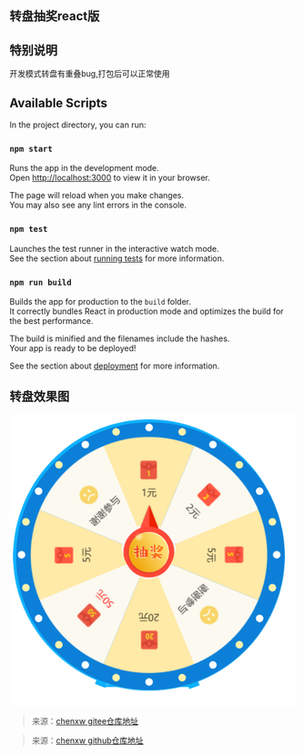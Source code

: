 ## 转盘抽奖react版

## 特别说明

开发模式转盘有重叠bug,打包后可以正常使用


## Available Scripts

In the project directory, you can run:

### `npm start`

Runs the app in the development mode.\
Open [http://localhost:3000](http://localhost:3000) to view it in your browser.

The page will reload when you make changes.\
You may also see any lint errors in the console.

### `npm test`

Launches the test runner in the interactive watch mode.\
See the section about [running tests](https://facebook.github.io/create-react-app/docs/running-tests) for more information.

### `npm run build`

Builds the app for production to the `build` folder.\
It correctly bundles React in production mode and optimizes the build for the best performance.

The build is minified and the filenames include the hashes.\
Your app is ready to be deployed!

See the section about [deployment](https://facebook.github.io/create-react-app/docs/deployment) for more information.

## 转盘效果图
![image-20221112](./public/assets/转盘效果图.png)


> 来源：[chenxw  gitee仓库地址](https://gitee.com/ryanchenxw/turntable-lottery.git)

> 来源：[chenxw  github仓库地址](https://github.com/ChenRyan/turntable-lottery)

